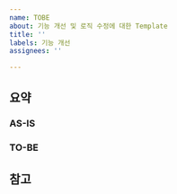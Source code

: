```yaml
---
name: TOBE
about: 기능 개선 및 로직 수정에 대한 Template
title: ''
labels: 기능 개선
assignees: ''

---
```


## 요약

### AS-IS

### TO-BE


## 참고
